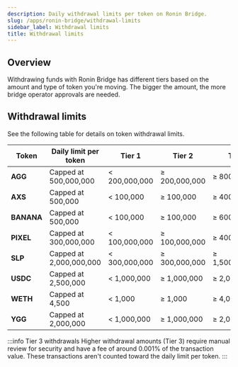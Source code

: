 ```yaml
---
description: Daily withdrawal limits per token on Ronin Bridge.
slug: /apps/ronin-bridge/withdrawal-limits
sidebar_label: Withdrawal limits
title: Withdrawal limits
---
```


## Overview

Withdrawing funds with Ronin Bridge has different tiers based on the amount and type of token you're moving. The bigger the amount, the more bridge operator approvals are needed.

## Withdrawal limits

See the following table for details on token withdrawal limits.

| Token       | Daily limit per token | Tier 1 | Tier 2 | Tier 3 |
| ------ | --------- | ------- | ------------- | ----------- |
| **AGG** | Capped at 500,000,000 | < 200,000,000 | ≥ 200,000,000 | ≥ 800,000,000 |
| **AXS** | Capped at 500,000 | < 100,000 | ≥ 100,000 | ≥ 400,000 |
| **BANANA** | Capped at 500,000 | < 100,000 | ≥ 100,000 | ≥ 600,000 |
| **PIXEL** | Capped at 300,000,000 | < 100,000,000 | ≥ 100,000,000 | ≥ 400,000,000 |
| **SLP** | Capped at 2,000,000,000 | < 300,000,000 | ≥ 300,000,000 | ≥ 1,500,000,000 |
| **USDC** | Capped at 2,500,000 | < 1,000,000 | ≥ 1,000,000 | ≥ 2,000,000 |
| **WETH** | Capped at 4,500 | < 1,000 | ≥ 1,000 | ≥ 4,000 |
| **YGG** | Capped at 2,000,000 | < 1,000,000 | ≥ 1,000,000 | ≥ 2,000,000 |

:::info Tier 3 withdrawals
Higher withdrawal amounts (Tier 3) require manual review for security and have a fee of around 0.001% of the transaction value. These transactions aren't counted toward the daily limit per token.
:::
